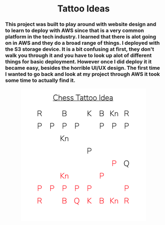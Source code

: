 <h1 align="center"> Tattoo Ideas </h1>

<h3> This project was built to play around with website design and to learn to deploy with AWS since that is a very common platform in the tech industry. I learned that there is alot going on in AWS and they do a broad range of things. I deployed with the S3 storage device. It is a bit confusing at first, they don't walk you through it and you have to look up alot of different things for basic deployment. However once I did deploy it it became easy, besides the horrible UI/UX design. The first time I wanted to go back and look at my project through AWS it took some time to actually find it.</h3>

<p align="center">
  <img 
    src='https://github.com/christian-fortin/Tattoo-Ideas/blob/main/images/chess%20abstract.png?raw=true'
  >
</p>
